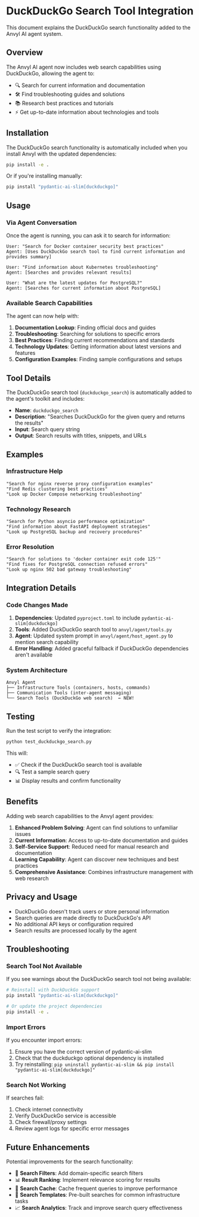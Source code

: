 # DuckDuckGo Search Tool Integration

This document explains the DuckDuckGo search functionality added to the Anvyl AI agent system.

## Overview

The Anvyl AI agent now includes web search capabilities using DuckDuckGo, allowing the agent to:

- 🔍 Search for current information and documentation
- 🛠️ Find troubleshooting guides and solutions  
- 📚 Research best practices and tutorials
- ⚡ Get up-to-date information about technologies and tools

## Installation

The DuckDuckGo search functionality is automatically included when you install Anvyl with the updated dependencies:

```bash
pip install -e .
```

Or if you're installing manually:

```bash
pip install "pydantic-ai-slim[duckduckgo]"
```

## Usage

### Via Agent Conversation

Once the agent is running, you can ask it to search for information:

```
User: "Search for Docker container security best practices"
Agent: [Uses DuckDuckGo search tool to find current information and provides summary]

User: "Find information about Kubernetes troubleshooting"
Agent: [Searches and provides relevant results]

User: "What are the latest updates for PostgreSQL?"
Agent: [Searches for current information about PostgreSQL]
```

### Available Search Capabilities

The agent can now help with:

1. **Documentation Lookup**: Finding official docs and guides
2. **Troubleshooting**: Searching for solutions to specific errors
3. **Best Practices**: Finding current recommendations and standards
4. **Technology Updates**: Getting information about latest versions and features
5. **Configuration Examples**: Finding sample configurations and setups

## Tool Details

The DuckDuckGo search tool (`duckduckgo_search`) is automatically added to the agent's toolkit and includes:

- **Name**: `duckduckgo_search`
- **Description**: "Searches DuckDuckGo for the given query and returns the results"
- **Input**: Search query string
- **Output**: Search results with titles, snippets, and URLs

## Examples

### Infrastructure Help
```
"Search for nginx reverse proxy configuration examples"
"Find Redis clustering best practices"
"Look up Docker Compose networking troubleshooting"
```

### Technology Research
```
"Search for Python asyncio performance optimization"
"Find information about FastAPI deployment strategies"
"Look up PostgreSQL backup and recovery procedures"
```

### Error Resolution
```
"Search for solutions to 'docker container exit code 125'"
"Find fixes for PostgreSQL connection refused errors"
"Look up nginx 502 bad gateway troubleshooting"
```

## Integration Details

### Code Changes Made

1. **Dependencies**: Updated `pyproject.toml` to include `pydantic-ai-slim[duckduckgo]`
2. **Tools**: Added DuckDuckGo search tool to `anvyl/agent/tools.py`
3. **Agent**: Updated system prompt in `anvyl/agent/host_agent.py` to mention search capability
4. **Error Handling**: Added graceful fallback if DuckDuckGo dependencies aren't available

### System Architecture

```
Anvyl Agent
├── Infrastructure Tools (containers, hosts, commands)
├── Communication Tools (inter-agent messaging)
└── Search Tools (DuckDuckGo web search)  ← NEW!
```

## Testing

Run the test script to verify the integration:

```bash
python test_duckduckgo_search.py
```

This will:
- ✅ Check if the DuckDuckGo search tool is available
- 🔍 Test a sample search query  
- 📊 Display results and confirm functionality

## Benefits

Adding web search capabilities to the Anvyl agent provides:

1. **Enhanced Problem Solving**: Agent can find solutions to unfamiliar issues
2. **Current Information**: Access to up-to-date documentation and guides
3. **Self-Service Support**: Reduced need for manual research and documentation
4. **Learning Capability**: Agent can discover new techniques and best practices
5. **Comprehensive Assistance**: Combines infrastructure management with web research

## Privacy and Usage

- DuckDuckGo doesn't track users or store personal information
- Search queries are made directly to DuckDuckGo's API
- No additional API keys or configuration required
- Search results are processed locally by the agent

## Troubleshooting

### Search Tool Not Available
If you see warnings about the DuckDuckGo search tool not being available:

```bash
# Reinstall with DuckDuckGo support
pip install "pydantic-ai-slim[duckduckgo]"

# Or update the project dependencies
pip install -e .
```

### Import Errors
If you encounter import errors:

1. Ensure you have the correct version of pydantic-ai-slim
2. Check that the duckduckgo optional dependency is installed
3. Try reinstalling: `pip uninstall pydantic-ai-slim && pip install "pydantic-ai-slim[duckduckgo]"`

### Search Not Working
If searches fail:

1. Check internet connectivity
2. Verify DuckDuckGo service is accessible
3. Check firewall/proxy settings
4. Review agent logs for specific error messages

## Future Enhancements

Potential improvements for the search functionality:

- 🎯 **Search Filters**: Add domain-specific search filters
- 📊 **Result Ranking**: Implement relevance scoring for results
- 💾 **Search Cache**: Cache frequent queries to improve performance
- 🔧 **Search Templates**: Pre-built searches for common infrastructure tasks
- 📈 **Search Analytics**: Track and improve search query effectiveness